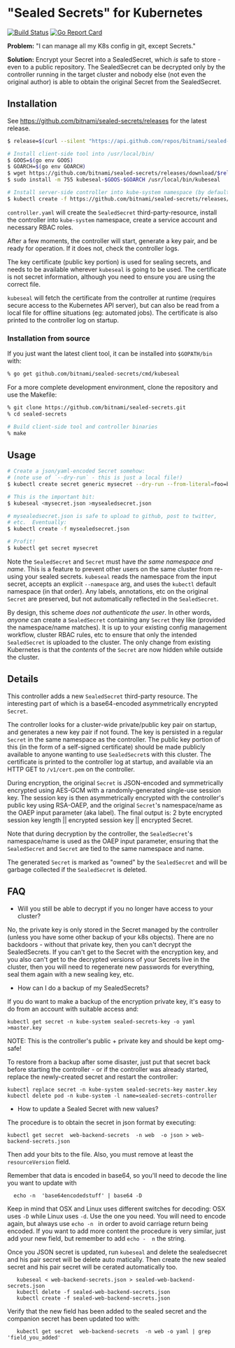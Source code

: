 # "Sealed Secrets" for Kubernetes

[![Build Status](https://travis-ci.org/bitnami/sealed-secrets.svg?branch=master)](https://travis-ci.org/bitnami/sealed-secrets)
[![Go Report Card](https://goreportcard.com/badge/github.com/bitnami/sealed-secrets)](https://goreportcard.com/report/github.com/bitnami/sealed-secrets)

**Problem:** "I can manage all my K8s config in git, except Secrets."

**Solution:** Encrypt your Secret into a SealedSecret, which *is* safe
to store - even to a public repository.  The SealedSecret can be
decrypted only by the controller running in the target cluster and
nobody else (not even the original author) is able to obtain the
original Secret from the SealedSecret.

## Installation

See https://github.com/bitnami/sealed-secrets/releases for the latest
release.

```sh
$ release=$(curl --silent "https://api.github.com/repos/bitnami/sealed-secrets/releases/latest" | sed -n 's/.*"tag_name": *"\([^"]*\)".*/\1/p')

# Install client-side tool into /usr/local/bin/
$ GOOS=$(go env GOOS)
$ GOARCH=$(go env GOARCH)
$ wget https://github.com/bitnami/sealed-secrets/releases/download/$release/kubeseal-$GOOS-$GOARCH
$ sudo install -m 755 kubeseal-$GOOS-$GOARCH /usr/local/bin/kubeseal

# Install server-side controller into kube-system namespace (by default)
$ kubectl create -f https://github.com/bitnami/sealed-secrets/releases/download/$release/controller.yaml
```

`controller.yaml` will create the `SealedSecret` third-party-resource,
install the controller into `kube-system` namespace, create a service
account and necessary RBAC roles.

After a few moments, the controller will start, generate a key pair,
and be ready for operation.  If it does not, check the controller
logs.

The key certificate (public key portion) is used for sealing secrets,
and needs to be available wherever `kubeseal` is going to be
used. The certificate is not secret information, although you need to
ensure you are using the correct file.

`kubeseal` will fetch the certificate from the controller at
runtime (requires secure access to the Kubernetes API server), but can
also be read from a local file for offline situations (eg: automated
jobs).  The certificate is also printed to the controller log on
startup.

### Installation from source

If you just want the latest client tool, it can be installed into
`$GOPATH/bin` with:

```sh
% go get github.com/bitnami/sealed-secrets/cmd/kubeseal
```

For a more complete development environment, clone the repository and
use the Makefile:

```sh
% git clone https://github.com/bitnami/sealed-secrets.git
% cd sealed-secrets

# Build client-side tool and controller binaries
% make
```

## Usage

```sh
# Create a json/yaml-encoded Secret somehow:
# (note use of `--dry-run` - this is just a local file!)
$ kubectl create secret generic mysecret --dry-run --from-literal=foo=bar -o json >mysecret.json

# This is the important bit:
$ kubeseal <mysecret.json >mysealedsecret.json

# mysealedsecret.json is safe to upload to github, post to twitter,
# etc.  Eventually:
$ kubectl create -f mysealedsecret.json

# Profit!
$ kubectl get secret mysecret
```

Note the `SealedSecret` and `Secret` must have *the same namespace and
name*.  This is a feature to prevent other users on the same cluster
from re-using your sealed secrets.  `kubeseal` reads the namespace
from the input secret, accepts an explicit `--namespace` arg, and uses
the `kubectl` default namespace (in that order). Any labels,
annotations, etc on the original `Secret` are preserved, but not
automatically reflected in the `SealedSecret`.

By design, this scheme *does not authenticate the user*.  In other
words, *anyone* can create a `SealedSecret` containing any `Secret`
they like (provided the namespace/name matches).  It is up to your
existing config management workflow, cluster RBAC rules, etc to ensure
that only the intended `SealedSecret` is uploaded to the cluster.  The
only change from existing Kubernetes is that the *contents* of the
`Secret` are now hidden while outside the cluster.

## Details

This controller adds a new `SealedSecret` third-party resource.  The
interesting part of which is a base64-encoded asymmetrically encrypted
`Secret`.

The controller looks for a cluster-wide private/public key pair on
startup, and generates a new key pair if not found.  The key is
persisted in a regular `Secret` in the same namespace as the
controller.  The public key portion of this (in the form of a
self-signed certificate) should be made publicly available to anyone
wanting to use `SealedSecret`s with this cluster.  The certificate is
printed to the controller log at startup, and available via an HTTP
GET to `/v1/cert.pem` on the controller.

During encryption, the original `Secret` is JSON-encoded and
symmetrically encrypted using AES-GCM with a randomly-generated
single-use session key.  The session key is then asymmetrically
encrypted with the controller's public key using RSA-OAEP, and the
original `Secret`'s namespace/name as the OAEP input parameter (aka
label).  The final output is: 2 byte encrypted session key length ||
encrypted session key || encrypted Secret.

Note that during decryption by the controller, the `SealedSecret`'s
namespace/name is used as the OAEP input parameter, ensuring that the
`SealedSecret` and `Secret` are tied to the same namespace and name.

The generated `Secret` is marked as "owned" by the `SealedSecret` and
will be garbage collected if the `SealedSecret` is deleted.

## FAQ

- Will you still be able to decrypt if you no longer have access to your cluster?

No, the private key is only stored in the Secret managed by the controller (unless you have some other backup of your k8s objects). There are no backdoors - without that private key, then you can't decrypt the SealedSecrets. If you can't get to the Secret with the encryption key, and you also can't get to the decrypted versions of your Secrets live in the cluster, then you will need to regenerate new passwords for everything, seal them again with a new sealing key, etc.

- How can I do a backup of my SealedSecrets? 

If you do want to make a backup of the encryption private key, it's easy to do from an account with suitable access and:

`kubectl get secret -n kube-system sealed-secrets-key -o yaml >master.key`

NOTE: This is the controller's public + private key and should be kept omg-safe!

To restore from a backup after some disaster, just put that secret back before starting the controller - or if the controller was already started, replace the newly-created secret and restart the controller:

`kubectl replace secret -n kube-system sealed-secrets-key master.key`
`kubectl delete pod -n kube-system -l name=sealed-secrets-controller`


- How to update a Sealed Secret with new values?

The procedure is to obtain the secret in json format by executing:

  ```
  kubectl get secret  web-backend-secrets  -n web  -o json > web-backend-secrets.json
  ```
  Then add your bits to the file.  Also, you must remove at least the `resourceVersion` field. 
  
  Remember that data is encoded in base64, so you'll need to decode the line you want   to update with

```
  echo -n  'base64encodedstuff' | base64 -D
```

Keep in mind that OSX and Linux uses different switches for decoding: OSX uses `-D` while  Linux uses `-d`. Use the   one you need.
You will need to encode again, but always use `echo -n ` in order to avoid carriage return being encoded.
If you want to add more content the procedure is very similar, just add your new field, but remember to add `echo -  n` the string.

Once you JSON secret is updated, run `kubeseal` and delete the sealedsecret and his pair secret will be delete auto  matically. Then create the new sealed secret and his pair secret will be cerated automatically too.

```
   kubeseal < web-backend-secrets.json > sealed-web-backend-secrets.json
   kubectl delete -f sealed-web-backend-secrets.json
   kubectl create -f sealed-web-backend-secrets.json
```

  Verify that the new field has been added to the sealed secret and the companion secret has been updated too with:

```
   kubectl get secret  web-backend-secrets  -n web -o yaml | grep 'field_you_added'
```
